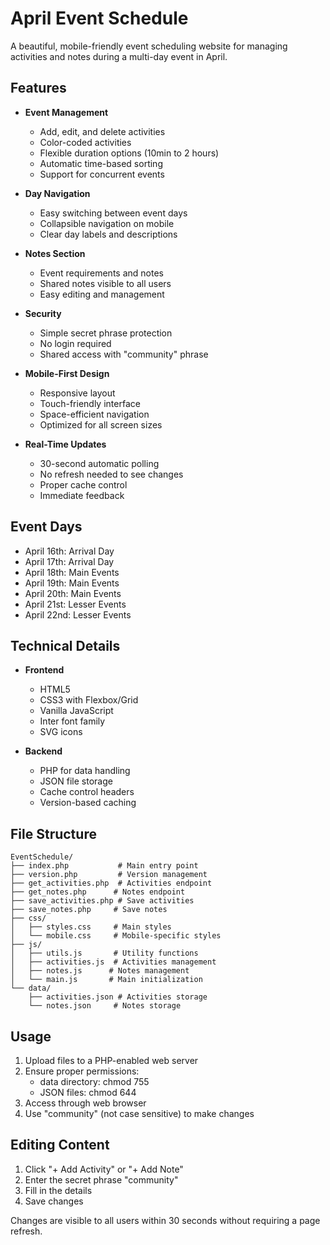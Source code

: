 # April Event Schedule

A beautiful, mobile-friendly event scheduling website for managing activities and notes during a multi-day event in April.

## Features

- **Event Management**
  - Add, edit, and delete activities
  - Color-coded activities
  - Flexible duration options (10min to 2 hours)
  - Automatic time-based sorting
  - Support for concurrent events

- **Day Navigation**
  - Easy switching between event days
  - Collapsible navigation on mobile
  - Clear day labels and descriptions

- **Notes Section**
  - Event requirements and notes
  - Shared notes visible to all users
  - Easy editing and management

- **Security**
  - Simple secret phrase protection
  - No login required
  - Shared access with "community" phrase

- **Mobile-First Design**
  - Responsive layout
  - Touch-friendly interface
  - Space-efficient navigation
  - Optimized for all screen sizes

- **Real-Time Updates**
  - 30-second automatic polling
  - No refresh needed to see changes
  - Proper cache control
  - Immediate feedback

## Event Days

- April 16th: Arrival Day
- April 17th: Arrival Day
- April 18th: Main Events
- April 19th: Main Events
- April 20th: Main Events
- April 21st: Lesser Events
- April 22nd: Lesser Events

## Technical Details

- **Frontend**
  - HTML5
  - CSS3 with Flexbox/Grid
  - Vanilla JavaScript
  - Inter font family
  - SVG icons

- **Backend**
  - PHP for data handling
  - JSON file storage
  - Cache control headers
  - Version-based caching

## File Structure

```
EventSchedule/
├── index.php           # Main entry point
├── version.php         # Version management
├── get_activities.php  # Activities endpoint
├── get_notes.php      # Notes endpoint
├── save_activities.php # Save activities
├── save_notes.php     # Save notes
├── css/
│   ├── styles.css     # Main styles
│   └── mobile.css     # Mobile-specific styles
├── js/
│   ├── utils.js       # Utility functions
│   ├── activities.js  # Activities management
│   ├── notes.js      # Notes management
│   └── main.js       # Main initialization
└── data/
    ├── activities.json # Activities storage
    └── notes.json     # Notes storage
```

## Usage

1. Upload files to a PHP-enabled web server
2. Ensure proper permissions:
   - data directory: chmod 755
   - JSON files: chmod 644
3. Access through web browser
4. Use "community" (not case sensitive) to make changes

## Editing Content

1. Click "+ Add Activity" or "+ Add Note"
2. Enter the secret phrase "community"
3. Fill in the details
4. Save changes

Changes are visible to all users within 30 seconds without requiring a page refresh.